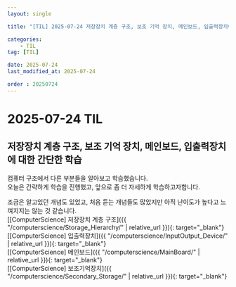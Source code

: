 ```yaml
---
layout: single

title: "[TIL] 2025-07-24 저장장치 계층 구조, 보조 기억 장치, 메인보드, 입출력장치에 대한 간단한 학습"

categories:
    - TIL
tag: [TIL]

date: 2025-07-24
last_modified_at: 2025-07-24

order : 20250724
---
```


# 2025-07-24 TIL

## 저장장치 계층 구조, 보조 기억 장치, 메인보드, 입출력장치에 대한 간단한 학습

컴퓨터 구조에서 다른 부분들을 알아보고 학습했습니다.  
오늘은 간략하게 학습을 진행했고, 앞으로 좀 더 자세하게 학습하고자합니다.

조금은 알고있던 개념도 있었고, 처음 듣는 개념들도 많았지만 아직 난이도가 높다고 느껴지지는 않는 것 같습니다.  
[[ComputerScience] 저장장치 계층 구조]({{ "/computerscience/Storage_Hierarchy/" | relative_url }}){: target="_blank"}  
[[ComputerScience] 입출력장치]({{ "/computerscience/InputOutput_Device/" | relative_url }}){: target="_blank"}  
[[ComputerScience] 메인보드]({{ "/computerscience/MainBoard/" | relative_url }}){: target="_blank"}  
[[ComputerScience] 보조기억장치]({{ "/computerscience/Secondary_Storage/" | relative_url }}){: target="_blank"}